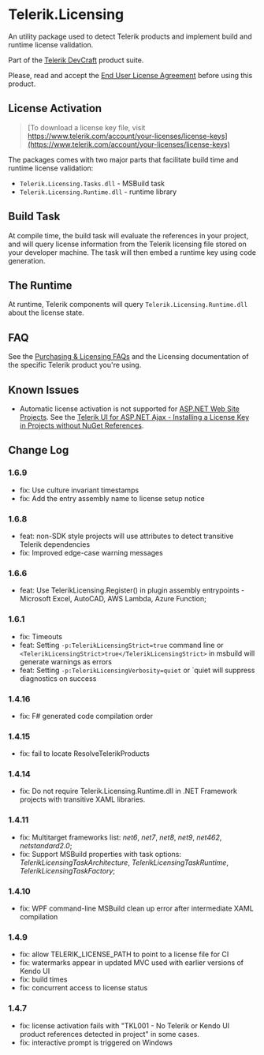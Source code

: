 Telerik.Licensing
=================

An utility package used to detect Telerik products and implement build and runtime license validation.

Part of the [Telerik DevCraft](https://www.telerik.com/devcraft) product suite.

Please, read and accept the [End User License Agreement](https://www.telerik.com/purchase/license-agreement/progress-devcraft-ui-developer-license) before using this product.

License Activation
------------------

> [To download a license key file, visit https://www.telerik.com/account/your-licenses/license-keys](https://www.telerik.com/account/your-licenses/license-keys)

The packages comes with two major parts that facilitate build time and runtime license validation:
 - `Telerik.Licensing.Tasks.dll` - MSBuild task
 - `Telerik.Licensing.Runtime.dll` - runtime library


Build Task
----------

At compile time, the build task will evaluate the references in your project, and will query license information from the Telerik licensing file stored on your developer machine. The task will then embed a runtime key using code generation.

The Runtime
-----------

At runtime, Telerik components will query `Telerik.Licensing.Runtime.dll` about the license state.

FAQ
---

See the [Purchasing & Licensing FAQs](https://www.telerik.com/purchase/faq/licensing-purchasing) and the Licensing documentation of the specific Telerik product you're using.

Known Issues
------------

* Automatic license activation is not supported for [ASP.NET Web Site Projects](https://learn.microsoft.com/en-us/previous-versions/aspnet/dd547590(v=vs.110)). See the [Telerik UI for ASP.NET Ajax - Installing a License Key in Projects without NuGet References](https://www.telerik.com/products/aspnet-ajax/documentation/licensing/license-key#installing-a-license-key-in-projects-without-nuget-references).

## Change Log
### 1.6.9
 - fix: Use culture invariant timestamps
 - fix: Add the entry assembly name to license setup notice

### 1.6.8
 - feat: non-SDK style projects will use attributes to detect transitive Telerik dependencies
 - fix: Improved edge-case warning messages

### 1.6.6
 - feat: Use TelerikLicensing.Register() in plugin assembly entrypoints - Microsoft Excel, AutoCAD, AWS Lambda, Azure Function;

### 1.6.1
 - fix: Timeouts
 - feat: Setting `-p:TelerikLicensingStrict=true` command line or `<TelerikLicensingStrict>true</TelerikLicensingStrict>` in msbuild will generate warnings as errors
 - feat: Setting `-p:TelerikLicensingVerbosity=quiet` or `<TelerikLicensingVerbosity>quiet</TelerikLicensingVerbosity> will suppress diagnostics on success

### 1.4.16
 - fix: F# generated code compilation order

### 1.4.15
 - fix: fail to locate ResolveTelerikProducts

### 1.4.14
 - fix: Do not require Telerik.Licensing.Runtime.dll in .NET Framework projects with transitive XAML libraries.

### 1.4.11
 - fix: Multitarget frameworks list: _net6_, _net7_, _net8_, _net9_, _net462_, _netstandard2.0_;
 - fix: Support MSBuild properties with task options: _TelerikLicensingTaskArchitecture_, _TelerikLicensingTaskRuntime_, _TelerikLicensingTaskFactory_;

### 1.4.10
 - fix: WPF command-line MSBuild clean up error after intermediate XAML compilation

### 1.4.9
 - fix: allow TELERIK_LICENSE_PATH to point to a license file for CI
 - fix: watermarks appear in updated MVC used with earlier versions of Kendo UI
 - fix: build times
 - fix: concurrent access to license status

### 1.4.7
 - fix: license activation fails with "TKL001 - No Telerik or Kendo UI product references detected in project" in some cases.
 - fix: interactive prompt is triggered on Windows